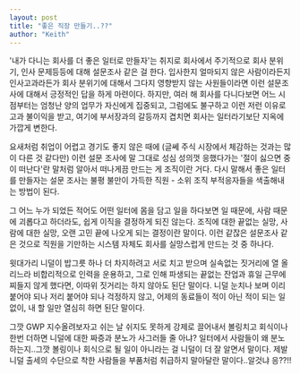 ```yaml
---
layout: post
title: "좋은 직장 만들기..??"
author: "Keith"
---
```


'내가 다니는 회사를 더 좋은 일터로 만들자'는 취지로 회사에서 주기적으로 회사 분위기, 인사 문제등등에 대해 설문조사 같은 걸 한다. 입사한지 얼마되지 않은 사람이라든지 인사고과라든가 회사 분위기에 대해서 그다지 영향받지 않는 사원들이라면 이런 설문조사에 대해서 긍정적인 답을 하게 마련이다. 하지만, 여러 해 회사를 다니다보면 어느 시점부터는 엄청난 양의 업무가 자신에게 집중되고, 그럼에도 불구하고 이런 저런 이유로 고과 불이익을 받고, 여기에 부서장과의 갈등까지 겹치면 회사는 일터라기보단 지옥에 가깝게 변한다. 

요새처럼 취업이 어렵고 경기도 좋지 않은 때에 (글쎄 주식 시장에서 체감하는 것과는 많이 다른 것 같다만) 이런 설문 조사에 말 그대로 성심 성의껏 응했다가는 '절이 싫으면 중이 떠난다'란 말처럼 알아서 떠나게끔 만드는 게 조직이란 거다. 다시 말해서 좋은 일터를 만들자는 설문 조사는 불평 불만이 가득한 직원 - 소위 조직 부적응자들을 색출해내는 방법이 된다.

그 어느 누가 되었든 적어도 어떤 일터에 몸을 담고 일을 하다보면 일 때문에, 사람 때문에 괴롭다고 하더라도, 쉽게 이직을 결정하게 되진 않는다. 조직에 대한 끝없는 실망, 사람에 대한 실망, 오랜 고민 끝에 나오게 되는 결정이란 말이다. 이런 같잖은 설문조사 같은 것으로 직원을 기만하는 시스템 자체도 회사를 실망스럽게 만드는 것 중 하나다. 

윗대가리 니덜이 밥그릇 하나 더 차지하려고 서로 치고 받으며 실속없는 짓거리에 열 올리느라 비합리적으로 인력을 운용하고, 그로 인해 파생되는 끝없는 잔업과 휴일 근무에 찌들지 않게 했다면, 이따위 짓거리는 하지 않아도 된단 말이다. 니덜 눈치나 보며 이리 붙어야 되나 저리 붙어야 되나 걱정하지 않고, 어제의 동료들이 적이 아닌 적이 되는 일 없이, 내 할 일만 열심히 하면 된단 말이다. 

그깟 GWP 지수올려보자고 쉬는 날 쉬지도 못하게 강제로 끌어내서 볼링치고 회식이나 한번 더하면 니덜에 대한 짜증과 분노가 사그러들 줄 아냐? 일터에서 사람들이 왜 분노하는지..그깟 볼링이나 회식으로 될 일이 아니라는 걸 니덜이 더 잘 알면서 말이다. 제발 니덜 출세의 수단으로 착한 사람들을 부품처럼 취급하지 말아달란 말이다..알것냐 응??!!


